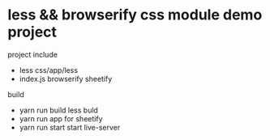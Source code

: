 # less && browserify css module demo project

project include 

- less css/app/less
- index.js browserify sheetify

build

- yarn run build  less buld
- yarn run app for sheetify
- yarn run start start live-server
